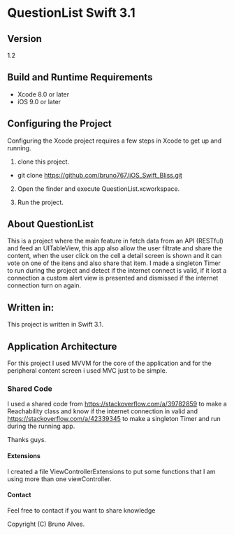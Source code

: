 # QuestionList Swift 3.1

## Version

1.2

## Build and Runtime Requirements
+ Xcode 8.0 or later
+ iOS 9.0 or later

## Configuring the Project

Configuring the Xcode project requires a few steps in Xcode to get up and running. 

1) clone this project.
- git clone https://github.com/bruno767/iOS_Swift_Bliss.git

2) Open the finder and execute QuestionList.xcworkspace.

3) Run the project.

## About QuestionList

This is a project where the main feature in fetch data from an API (RESTful) and feed an UITableView, this app also allow the user filtrate and share the content, when the user click on the cell a detail screen is shown and it can vote on one of the itens and also share that item. 
I made a singleton Timer to run during the project and detect if the internet connect is valid, if it lost a connection a custom alert view is presented and dismissed if the internet connection turn on again. 

## Written in:

This project is written in Swift 3.1. 

## Application Architecture

For this project I used MVVM for the core of the application and for the peripheral content screen i used MVC just to be simple.

### Shared Code

I used a shared code from https://stackoverflow.com/a/39782859 to make a Reachability class and know if the internet connection in valid and https://stackoverflow.com/a/42339345 to make a singleton Timer and run during the running app. 

Thanks guys.

#### Extensions 

I created a file ViewControllerExtensions to put some functions that I am using more than one viewController. 

#### Contact

Feel free to contact if you want to share knowledge

Copyright (C) Bruno Alves. 
